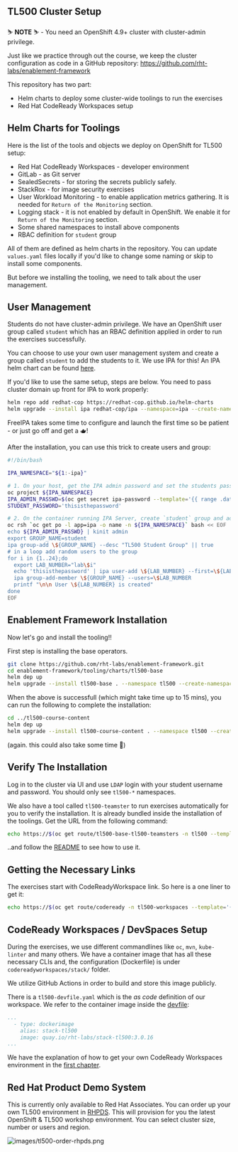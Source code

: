## TL500 Cluster Setup

<p class="warn">
    ⛷️ <b>NOTE</b> ⛷️ - You need an OpenShift 4.9+ cluster with cluster-admin privilege.
</p>

Just like we practice through out the course, we keep the cluster configuration as code in a GitHub repository: https://github.com/rht-labs/enablement-framework

This repository has two part:
- Helm charts to deploy some cluster-wide toolings to run the exercises
- Red Hat CodeReady Workspaces setup

## Helm Charts for Toolings

Here is the list of the tools and objects we deploy on OpenShift for TL500 setup:

* Red Hat CodeReady Workspaces - developer environment
* GitLab - as Git server
* SealedSecrets - for storing the secrets publicly safely. 
* StackRox - for image security exercises
* User Workload Monitoring - to enable application metrics gathering. It is needed for `Return of the Monitoring` section.
* Logging stack - it is not enabled by default in OpenShift. We enable it for `Return of the Monitoring` section.
* Some shared namespaces to install above components
* RBAC definition for `student` group

All of them are defined as helm charts in the repository. You can update `values.yaml` files locally if you'd like to change some naming or skip to install some components.

But before we installing the tooling, we need to talk about the user management.

## User Management
Students do not have cluster-admin privilege. We have an OpenShift user group called `student` which has an RBAC definition applied in order to run the exercises successfully.

You can choose to use your own user management system and create a group called `student` to add the students to it. We use IPA for this! An IPA helm chart can be found [here](https://github.com/redhat-cop/helm-charts/tree/master/charts/ipa).

If you'd like to use the same setup, steps are below. You need to pass cluster domain up front for IPA to work properly:

```bash
helm repo add redhat-cop https://redhat-cop.github.io/helm-charts
helm upgrade --install ipa redhat-cop/ipa --namespace=ipa --create-namespace --set app_domain=<CLUSTER_DOMAIN> --set ocp_auth.enabled=true
```
FreeIPA takes some time to configure and launch the first time so be patient - or just go off and get a 🫖!

After the installation, you can use this trick to create users and group:

```bash
#!/bin/bash

IPA_NAMESPACE="${1:-ipa}"

# 1. On your host, get the IPA admin password and set the students password.
oc project ${IPA_NAMESPACE}
IPA_ADMIN_PASSWD=$(oc get secret ipa-password --template='{{ range .data }}{{.}}{{end}}' -n ipa | base64 -d)
STUDENT_PASSWORD='thisisthepassword'

# 2. On the container running IPA Server, create `student` group and add users to it.
oc rsh `oc get po -l app=ipa -o name -n ${IPA_NAMESPACE}` bash << EOF
echo ${IPA_ADMIN_PASSWD} | kinit admin
export GROUP_NAME=student
ipa group-add \${GROUP_NAME} --desc "TL500 Student Group" || true
# in a loop add random users to the group 
for i in {1..24};do
  export LAB_NUMBER="lab\$i"
  echo 'thisisthepassword' | ipa user-add \${LAB_NUMBER} --first=\${LAB_NUMBER} --last=\${LAB_NUMBER} --email=\${LAB_NUMBER}@redhatlabs.dev --password
  ipa group-add-member \${GROUP_NAME} --users=\$LAB_NUMBER
  printf "\n\n User \${LAB_NUMBER} is created"
done
EOF
```
## Enablement Framework Installation
Now let's go and install the tooling!!

First step is installing the base operators.

```bash
git clone https://github.com/rht-labs/enablement-framework.git
cd enablement-framework/tooling/charts/tl500-base
helm dep up
helm upgrade --install tl500-base . --namespace tl500 --create-namespace
```

When the above is successfull (which might take time up to 15 mins), you can run the following to complete the installation:

```bash
cd ../tl500-course-content
helm dep up
helm upgrade --install tl500-course-content . --namespace tl500 --create-namespace 
```
(again. this could also take some time 🙈)

## Verify The Installation
Log in to the cluster via UI and use `LDAP` login with your student username and password. You should only see `tl500-*` namespaces. 

We also have a tool called `tl500-teamster` to run exercises automatically for you to verify the installation. It is already bundled inside the installation of the toolings. Get the URL from the following command:

```bash
echo https://$(oc get route/tl500-base-tl500-teamsters -n tl500 --template='{{.spec.host}}')
```

..and follow the [README](https://github.com/rht-labs/tl500-teamsters) to see how to use it.

## Getting the Necessary Links
The exercises start with CodeReadyWorkspace link. So here is a one liner to get it:

```bash
echo https://$(oc get route/codeready -n tl500-workspaces --template='{{.spec.host}}')
```
## CodeReady Workspaces / DevSpaces Setup

During the exercises, we use different commandlines like `oc`, `mvn`, `kube-linter` and many others. We have a container image that has all these necessary CLIs and, the configuration (Dockerfile) is under `codereadyworkspaces/stack/` folder.

We utilize GitHub Actions in order to build and store this image publicly. 

There is a `tl500-devfile.yaml` which is the _as code_ definition of our workspace. We refer to the container image inside the [devfile](https://github.com/rht-labs/enablement-framework/blob/main/codereadyworkspaces/tl500-devfile.yaml#L29):

```yaml
...
  - type: dockerimage
    alias: stack-tl500
    image: quay.io/rht-labs/stack-tl500:3.0.16
...
```

We have the explanation of how to get your own CodeReady Workspaces environment in the [first chapter](1-the-manual-menace/1-the-basics).

## Red Hat Product Demo System

This is currently only available to Red Hat Associates. You can order up your own TL500 environment in [RHPDS](https://demo.redhat.com/catalog?search=tl500). This will provision for you the latest OpenShift & TL500 workshop environment. You can select cluster size, number or users and region.

![images/tl500-order-rhpds.png](images/tl500-order-rhpds.png)
